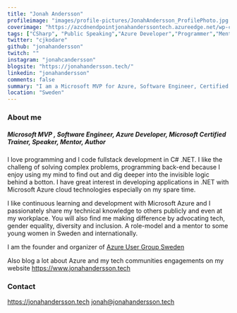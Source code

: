 ```yaml
---
title: "Jonah Andersson"
profileimage: "images/profile-pictures/JonahAndersson_ProfilePhoto.jpg "
coverimage: "https://azcdnendpointjonahanderssontech.azureedge.net/wp-content/uploads/2020/05/CoverPageStartPage.png"
tags: ["CSharp", "Public Speaking","Azure Developer","Programmer","Mentorship", "AzureMVP", "DotNet", "Fullstack", "MicrosoftMVP", "WomenInDotNet", "InclusiveCommunityLeader", "DevOps Engineer", "CSharp", "Mentor", "Microsoft Certified Trainer"]
twitter: "cjkodare"
github: "jonahandersson"
twitch: ""
instagram: "jonahcandersson"
blogsite: "https://jonahandersson.tech/"
linkedin: "jonahandersson"
comments: false
summary: "I am a Microsoft MVP for Azure, Software Engineer, Certified Azure Developer, Microsoft Certified Trainer, Tech Mentor, Public Speaker, Author, Blogger. Genuine, Humble, Brave, Sincere. Love Learning!"
location: "Sweden"
---
```



### About me
##### Microsoft MVP , Software Engineer, Azure Developer, Microsoft Certified Trainer, Speaker, Mentor, Author 


I love programming and I code fullstack development in C# .NET. I like the challeng of solving complex problems, programming back-end because I enjoy using my mind to find out and dig deeper into the invisible logic behind a botton. I have great interest in developing applications in .NET with Microsoft Azure cloud technologies especially on my spare time. 

I like continuous learning and development with Microsoft Azure and I passionately share my technical knowledge to others publicly and even at my workplace.
You will also find me making difference by advocating tech, gender equality, diversity and inclusion. 
A role-model and a mentor to some young women in Sweden and internationally. 

I am the founder and organizer of <a href="https://www.meetup.com/azureusergroupsundsvallsverige" target="_blank">Azure User Group Sweden</a> 

Also blog a lot about Azure and my tech communities engagements on my website https://www.jonahandersson.tech


### Contact

https://jonahandersson.tech
jonah@jonahandersson.tech
